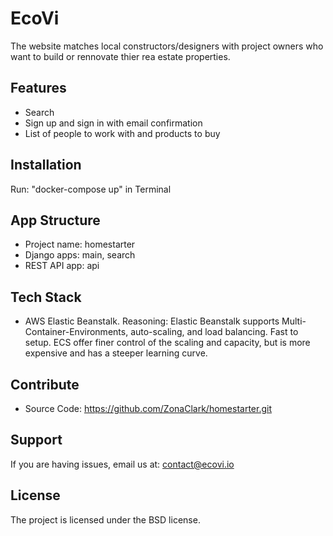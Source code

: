 # EcoVi

The website matches local constructors/designers with project owners who want to build or rennovate thier rea estate properties.

Features
------------

- Search
- Sign up and sign in with email confirmation
- List of people to work with and products to buy

Installation
------------

Run: "docker-compose up" in Terminal


App Structure
------------

* Project name: homestarter
* Django apps: main, search
* REST API app: api



Tech Stack
------------
- AWS Elastic Beanstalk. Reasoning: Elastic Beanstalk supports Multi-Container-Environments, auto-scaling, and load balancing. Fast to setup. ECS offer finer control of the scaling and capacity, but is more expensive and has a steeper learning curve.


Contribute
------------

- Source Code: https://github.com/ZonaClark/homestarter.git

Support
------------

If you are having issues, email us at: contact@ecovi.io

License
------------

The project is licensed under the BSD license.
